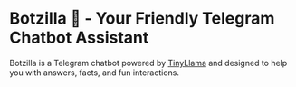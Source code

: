 # Botzilla 🦖 - Your Friendly Telegram Chatbot Assistant

Botzilla is a Telegram chatbot powered by [TinyLlama](https://huggingface.co/TinyLlama/TinyLlama-1.1B-Chat-v1.0) and designed to help you with answers, facts, and fun interactions.